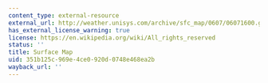 ```yaml
---
content_type: external-resource
external_url: http://weather.unisys.com/archive/sfc_map/0607/06071600.gif
has_external_license_warning: true
license: https://en.wikipedia.org/wiki/All_rights_reserved
status: ''
title: Surface Map
uid: 351b125c-969e-4ce0-920d-0748e468ea2b
wayback_url: ''
---
```

